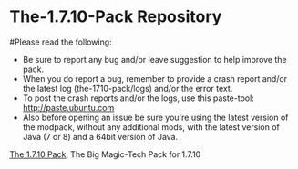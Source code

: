The-1.7.10-Pack Repository
===============
#Please read the following:

- Be sure to report any bug and/or leave suggestion to help improve the pack.
- When you do report a bug, remember to provide a crash report and/or the latest log (the-1710-pack/logs) and/or the error text.
- To post the crash reports and/or the logs, use this paste-tool: http://paste.ubuntu.com
- Also before opening an issue be sure you're using the latest version of the modpack, without any additional mods, with the latest version of Java (7 or 8) and a 64bit version of Java.

[The 1.7.10 Pack](http://bit.ly/The-1-7-10-Pack), The Big Magic-Tech Pack for 1.7.10
